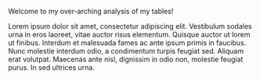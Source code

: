Welcome to my over-arching analysis of my tables!

Lorem ipsum dolor sit amet, consectetur adipiscing elit. Vestibulum sodales urna in eros laoreet, vitae auctor risus elementum. Quisque auctor ut lorem ut finibus. Interdum et malesuada fames ac ante ipsum primis in faucibus. Nunc molestie interdum odio, a condimentum turpis feugiat sed. Aliquam erat volutpat. Maecenas ante nisl, dignissim in odio non, molestie feugiat purus. In sed ultrices urna.